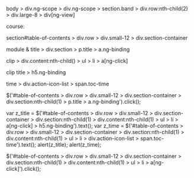 body > div.ng-scope > div.ng-scope > section.band > div.row:nth-child(2) > div.large-8 > div[ng-view]


course:

section#table-of-contents > div.row > div.small-12 > div.section-container


module & title                                                             > div.section > p.title > a.ng-binding


clip                                                                                     > div.content:nth-child() > ul > li > a[ng-click]

clip title															           > h5.ng-binding


time                                                                                                                         > div.action-icon-list > span.toc-time


$('#table-of-contents > div.row > div.small-12 > div.section-container > div.section:nth-child(1) > p.title > a.ng-binding').click();

var z_title = $('#table-of-contents > div.row > div.small-12 > div.section-container > div.section:nth-child(1) > div.content:nth-child(1) > ul > li > a[ng-click] > h5.ng-binding').text();
var z_time  = $('#table-of-contents > div.row > div.small-12 > div.section-container > div.section:nth-child(1) > div.content:nth-child(1) > ul > li > div.action-icon-list > span.toc-time').text();
alert(z_title);
alert(z_time);

$('#table-of-contents > div.row > div.small-12 > div.section-container > div.section:nth-child(1) > div.content:nth-child(1) > ul > li > a[ng-click]').click();
